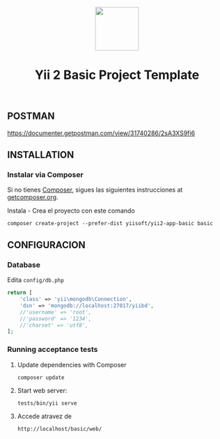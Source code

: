 <p align="center">
    <a href="https://github.com/yiisoft" target="_blank">
        <img src="https://avatars0.githubusercontent.com/u/993323" height="100px">
    </a>
    <h1 align="center">Yii 2 Basic Project Template</h1>
    <br>
</p>

POSTMAN
------------
https://documenter.getpostman.com/view/31740286/2sA3XS9fi6


INSTALLATION
------------

### Instalar via Composer

Si no tienes [Composer](https://getcomposer.org/), sigues las siguientes instrucciones
at [getcomposer.org](https://getcomposer.org/doc/00-intro.md#installation-nix).

Instala - Crea el proyecto con este comando
~~~
composer create-project --prefer-dist yiisoft/yii2-app-basic basic
~~~


CONFIGURACION
-------------

### Database

Edita `config/db.php`

```php
return [
    'class' => 'yii\mongodb\Connection',
    'dsn' => 'mongodb://localhost:27017/yiibd',
    //'username' => 'root',
    //'password' => '1234',
    //'charset' => 'utf8',
];
```

### Running  acceptance tests

1. Update dependencies with Composer 

    ```
    composer update  
    ```

2. Start web server:

    ```
    tests/bin/yii serve
    ```
3. Accede atravez de
    ~~~
    http://localhost/basic/web/
    ~~~
